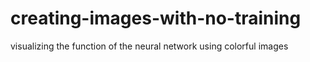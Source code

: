 # creating-images-with-no-training
visualizing the function of the neural network using colorful images
